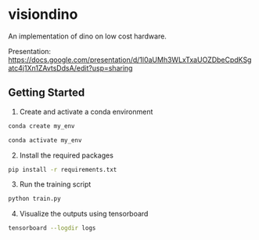 # visiondino

An implementation of dino on low cost hardware.

Presentation: https://docs.google.com/presentation/d/1l0aUMh3WLxTxaUOZDbeCpdKSgatc4j1Xn1ZAvtsDdsA/edit?usp=sharing

## Getting Started

1. Create and activate a conda environment
```bash
conda create my_env
```
```bash
conda activate my_env
```

2. Install the required packages
```bash
pip install -r requirements.txt
```

3. Run the training script
```bash
python train.py
```

4. Visualize the outputs using tensorboard
```bash
tensorboard --logdir logs
```
